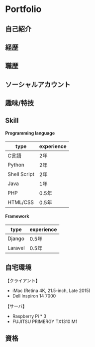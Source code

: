 # Portfolio

## 自己紹介

## 経歴

## 職歴

## ソーシャルアカウント

## 趣味/特技

## Skill

#### Programming language

| type | experience |
----|---- 
| C言語  | 2年 |
| Python | 2年 |
| Shell Script | 2年|
| Java   | 1年|
| PHP    | 0.5年|
| HTML/CSS | 0.5年|

#### Framework

| type | experience |
----|---- 
| Django  | 0.5年 |
| Laravel | 0.5年 |

## 自宅環境
【クライアント】
* iMac (Retina 4K, 21.5-inch, Late 2015)
* Dell Inspiron 14 7000

【サーバ】
* Raspberry Pi * 3
* FUJITSU PRIMERGY TX1310 M1

## 資格
